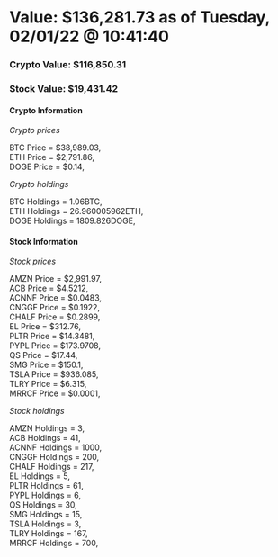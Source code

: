# Value: $136,281.73 as of Tuesday, 02/01/22 @ 10:41:40 

### Crypto Value: $116,850.31

### Stock Value: $19,431.42

#### Crypto Information 
*Crypto prices* 

BTC Price = $38,989.03,  
ETH Price = $2,791.86,  
DOGE Price = $0.14,  


*Crypto holdings* 

BTC Holdings = 1.06BTC,  
ETH Holdings = 26.960005962ETH,  
DOGE Holdings = 1809.826DOGE,  


#### Stock Information 

*Stock prices* 

AMZN Price = $2,991.97,  
ACB Price = $4.5212,  
ACNNF Price = $0.0483,  
CNGGF Price = $0.1922,  
CHALF Price = $0.2899,  
EL Price = $312.76,  
PLTR Price = $14.3481,  
PYPL Price = $173.9708,  
QS Price = $17.44,  
SMG Price = $150.1,  
TSLA Price = $936.085,  
TLRY Price = $6.315,  
MRRCF Price = $0.0001,  


*Stock holdings* 

AMZN Holdings = 3,  
ACB Holdings = 41,  
ACNNF Holdings = 1000,  
CNGGF Holdings = 200,  
CHALF Holdings = 217,  
EL Holdings = 5,  
PLTR Holdings = 61,  
PYPL Holdings = 6,  
QS Holdings = 30,  
SMG Holdings = 15,  
TSLA Holdings = 3,  
TLRY Holdings = 167,  
MRRCF Holdings = 700,  


